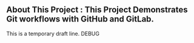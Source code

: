  ## About This Project : This Project Demonstrates Git workflows with GitHub and GitLab.
This is a temporary draft line.
DEBUG



